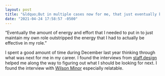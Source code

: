 ```yaml
---
layout: post
title: "&ldquo;But in multiple cases now for me, that just eventually became exhausting.&rdquo;"
date: "2021-04-24 17:58:57 -0500"
---
```


&ldquo;Eventually the amount of energy and effort that I needed to put in to just maintain my own role outstripped the energy that I had to actually be effective in my role.&rdquo;

I spent a good amount of time during December last year thinking through what was next for me in my career. I found the interviews from [staff.design](https://staff.design/) helped me along the way to figuring out what I should be looking for next. I found the interview with [Wilson Minor](https://staff.design/wilson-miner) especially relatable.

